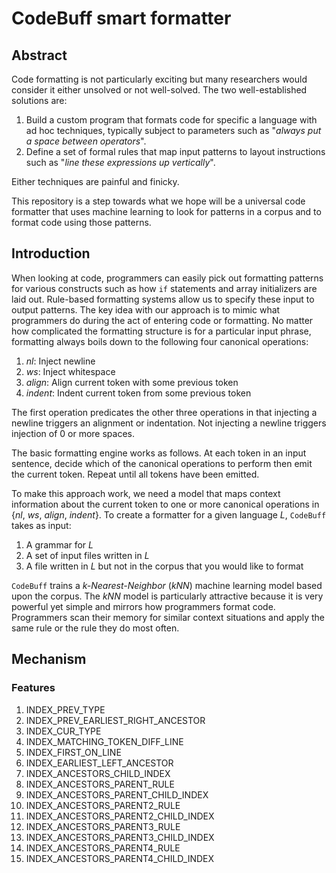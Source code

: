 # CodeBuff smart formatter

## Abstract

Code formatting is not particularly exciting but many researchers would consider it either unsolved or not well-solved.  The two well-established solutions are:

1.  Build a custom program that formats code for specific a language with ad hoc techniques, typically subject to parameters such as "*always put a space between operators*".
2.  Define a set of formal rules that map input patterns to layout instructions such as "*line these expressions up vertically*".

Either techniques are painful and finicky.  

This repository is a step towards what we hope will be a universal code formatter that uses machine learning to look for patterns in a corpus and to format code using those patterns.  

## Introduction

When looking at code, programmers can easily pick out formatting patterns for various constructs such as how `if` statements and array initializers are laid out.  Rule-based formatting systems allow us to specify these input to output patterns.  The key idea with our approach is to mimic what programmers do during the act of entering code or formatting.   No matter how complicated the formatting structure is for a particular input phrase, formatting always boils down to the following four canonical operations:

1. *nl*: Inject newline
2. *ws*: Inject whitespace
3. *align*: Align current token with some previous token
4. *indent*: Indent current token from some previous token

The first operation predicates the other three operations in that injecting a newline triggers an alignment or indentation. Not injecting a newline triggers injection of 0 or more spaces.

The basic formatting engine works as follows. At each token in an input sentence, decide which of the canonical operations to perform then emit the current token.  Repeat until all tokens have been emitted.

To make this approach work, we need a model that maps context information about the current token to one or more canonical operations in {*nl*, *ws*, *align*, *indent*}. To create a formatter for a given language *L*, `CodeBuff` takes as input:

1. A grammar for *L*
2. A set of input files written in *L*
3. A file written in *L* but not in the corpus that you would like to format

`CodeBuff` trains a *k-Nearest-Neighbor* (*kNN*) machine learning model based upon the corpus. The *kNN* model is particularly attractive because it is very powerful yet simple and mirrors how programmers format code. Programmers scan their memory for similar context situations and apply the same rule or the rule they do most often.

## Mechanism

### Features

1. INDEX_PREV_TYPE      
1. INDEX_PREV_EARLIEST_RIGHT_ANCESTOR
1. INDEX_CUR_TYPE
1. INDEX_MATCHING_TOKEN_DIFF_LINE
1. INDEX_FIRST_ON_LINE          
1. INDEX_EARLIEST_LEFT_ANCESTOR
1. INDEX_ANCESTORS_CHILD_INDEX
1. INDEX_ANCESTORS_PARENT_RULE
1. INDEX_ANCESTORS_PARENT_CHILD_INDEX
1. INDEX_ANCESTORS_PARENT2_RULE
1. INDEX_ANCESTORS_PARENT2_CHILD_INDEX
1. INDEX_ANCESTORS_PARENT3_RULE
1. INDEX_ANCESTORS_PARENT3_CHILD_INDEX
1. INDEX_ANCESTORS_PARENT4_RULE
1. INDEX_ANCESTORS_PARENT4_CHILD_INDEX
